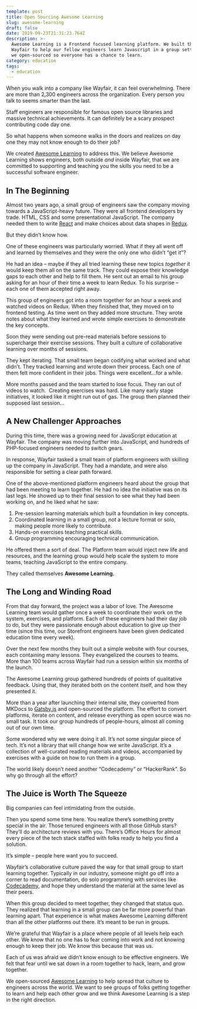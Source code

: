 ```yaml
---
template: post
title: Open Sourcing Awesome Learning
slug: awesome-learning
draft: false
date: 2019-09-23T21:31:23.764Z
description: >-
  Awesome Learning is a Frontend focused learning platform. We built this at
  Wayfair to help our fellow engineers learn Javascript in a group setting, and
  we open-sourced so everyone has a chance to learn. 
category: education
tags:
  - education
---
```

<p><span style="font-weight: 400;">When you walk into a company like Wayfair, it can feel overwhelming. There are more than 2,300 engineers across the organization. Every person you talk to seems smarter than the last.</span></p>

<p><span style="font-weight: 400;">Staff engineers are responsible for famous open source libraries and massive technical achievements. It can definitely be a scary prospect contributing code day one.&nbsp;</span></p>

<p><span style="font-weight: 400;">So what happens when someone walks in the doors and realizes on day one they may not know enough to do their job?&nbsp;</span></p>

<p><span style="font-weight: 400;">We created <a href="https://wayfair.github.io/awesome-learning/" target="_blank" rel="noopener">Awesome Learning</a> to address this. We believe Awesome Learning shows engineers, both outside </span><i><span style="font-weight: 400;">and</span></i><span style="font-weight: 400;"> inside Wayfair, that we are committed to supporting and teaching you the skills you need to be a successful software engineer.&nbsp;</span></p>

<h2><strong>In The Beginning</strong></h2>

<p><span style="font-weight: 400;">Almost two years ago, a small group of engineers saw the company moving towards a JavaScript-heavy future. They were all frontend developers by trade. HTML, CSS and some presentational JavaScript. The company needed them to write <a href="https://reactjs.org/" target="_blank" rel="noopener">React</a> and make choices about data shapes in <a href="https://redux.js.org/" target="_blank" rel="noopener">Redux</a>.&nbsp;</span></p>

<p><span style="font-weight: 400;">But they didn’t know how.</span></p>

<p><span style="font-weight: 400;">One of these engineers was particularly worried. What if they all went off and learned by themselves and they were the only one who didn’t “get it”?</span></p>

<p><span style="font-weight: 400;">He had an idea – maybe if they all tried learning these new topics</span><i><span style="font-weight: 400;"> together</span></i><span style="font-weight: 400;"> it would keep them all on the same track. They could expose their knowledge gaps to each other and help to fill them. He sent out an email to his group asking for an hour of their time a week to learn Redux. To his surprise – each one of them accepted right away.&nbsp;</span></p>

<p><span style="font-weight: 400;">This group of engineers got into a room together for an hour a week and watched videos on Redux. When they finished that, they moved on to frontend testing. As time went on they added more structure. They wrote notes about what they learned and wrote simple exercises to demonstrate the key concepts.</span></p>

<p><span style="font-weight: 400;">Soon they were sending out pre-read materials before sessions to supercharge their exercise sessions. They built a culture of collaborative learning over months of sessions.</span></p>

<p><span style="font-weight: 400;">They kept iterating. That small team began codifying what worked and what didn’t. They tracked learning and wrote down their process. Each one of them felt more confident in their jobs. Things were excellent…for a while.</span></p>

<p><span style="font-weight: 400;">More months passed and the team started to lose focus. They ran out of videos to watch.&nbsp; Creating exercises was hard. Like many early stage initiatives, it looked like it might run out of gas. The group then planned their supposed last session…</span></p>

<h2><strong>A New Challenger Approaches</strong></h2>

<p><span style="font-weight: 400;">During this time, there was a growing need for JavaScript education at Wayfair. The company was moving further into JavaScript, and hundreds of PHP-focused engineers needed to switch gears.</span></p>

<p><span style="font-weight: 400;">In response, Wayfair tasked a small team of platform engineers with skilling up the company in JavaScript. They had a mandate, and were also responsible for setting a clear path forward.</span></p>

<p><span style="font-weight: 400;">One of the above-mentioned platform engineers heard about the group that had been meeting to learn together. He had no idea the initiative was on its last legs. He showed up to their final session to see what they had been working on, and he liked what he saw:&nbsp;</span></p>

<ol>

<li><span style="font-weight: 400;"> Pre-session learning materials which built a foundation in key concepts.</span></li>

<li><span style="font-weight: 400;"> Coordinated learning in a small group, not a lecture format or solo, making people more likely to contribute.</span></li>

<li><span style="font-weight: 400;"> Hands-on exercises teaching practical skills.</span></li>

<li><span style="font-weight: 400;"> Group programming encouraging technical communication.</span></li>

</ol>

<p><span style="font-weight: 400;">He offered them a sort of deal. The Platform team would inject new life and resources, and the learning group would help scale the system to more teams, teaching JavaScript to the entire company.</span></p>

<p><span style="font-weight: 400;">They called themselves </span><b>Awesome Learning.</b></p>

<h2><strong>The Long and Winding Road</strong></h2>

<p><span style="font-weight: 400;">From that day forward, the project was a labor of love. The Awesome Learning team would gather once a week to coordinate their work on the system, exercises, and platform. Each of these engineers had their day job to do, but they were passionate enough about education to give up their time (since this time, our Storefront engineers have been given dedicated education time every week).</span></p>

<p><span style="font-weight: 400;">Over the next few months they built out a simple website with four courses, each containing many lessons. They evangelized the courses to teams. More than 100 teams across Wayfair had run a session within six months of the launch.</span></p>

<p><span style="font-weight: 400;">The Awesome Learning group gathered hundreds of points of qualitative feedback. Using that, they iterated both on the content itself, and how they presented it.</span></p>

<p><span style="font-weight: 400;">More than a year after launching their internal site, they converted from MKDocs to <a href="https://www.gatsbyjs.org/" target="_blank" rel="noopener">Gatsby.js</a> and open-sourced the platform. The effort to convert platforms, iterate on content, and release everything as open source was no small task. It took our group hundreds of people-hours, almost all coming out of our own time.</span></p>

<p><span style="font-weight: 400;">Some wondered why we were doing it all. It’s not some singular piece of tech. It’s not a library that will change how we write JavaScript. It’s a collection of well-curated reading materials and videos, accompanied by exercises with a guide on how to run them in a group.</span></p>

<p><span style="font-weight: 400;">The world likely doesn’t need another “Codecademy” or “HackerRank”. So why go through all the effort?</span></p>

<h2><strong>The Juice is Worth The Squeeze</strong></h2>

<p><span style="font-weight: 400;">Big companies can feel intimidating from the outside.&nbsp;</span></p>

<p><span style="font-weight: 400;">Then you spend some time here. You realize there’s something pretty special in the air. Those tenured engineers with all those GitHub stars? They’ll do architecture reviews with you. There’s Office Hours for almost every piece of the tech stack staffed with folks ready to help you find a solution.&nbsp;</span></p>

<p><span style="font-weight: 400;">It’s simple – people here want you to succeed.</span></p>

<p><span style="font-weight: 400;">Wayfair’s collaborative culture paved the way for that small group to start learning together. Typically in our industry, someone might go off into a corner to read documentation, do solo programming with services like <a href="https://www.codecademy.com/" target="_blank" rel="noopener">Codecademy</a>, and hope they understand the material at the same level as their peers.&nbsp;</span></p>

<p><span style="font-weight: 400;">When this group decided to meet together, they changed that status quo. They realized that learning in a small group can be far more powerful than learning apart. That experience is what makes Awesome Learning different than all the other platforms out there. It’s meant to be run in groups.&nbsp;</span></p>

<p><span style="font-weight: 400;">We’re grateful that Wayfair is a place where people of all levels help each other. We know that no one has to fear coming into work and not knowing enough to keep their job. We know this because that was us.&nbsp;</span></p>

<p><span style="font-weight: 400;">Each of us was afraid we didn’t know enough to be effective engineers. We felt that fear until we sat down in a room together to hack, learn, and grow together.&nbsp;</span></p>

<p><span style="font-weight: 400;">We open-sourced <a href="https://wayfair.github.io/awesome-learning/" target="_blank" rel="noopener">Awesome Learning</a> to help spread that culture to engineers across the world. We want to see groups of folks getting together to learn and help each other grow and we think Awesome Learning is a step in the right direction.</span></p>

